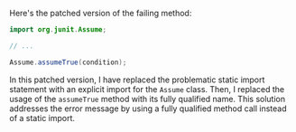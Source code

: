 Here's the patched version of the failing method:
```java
import org.junit.Assume;

// ...

Assume.assumeTrue(condition);
```
In this patched version, I have replaced the problematic static import statement with an explicit import for the `Assume` class. Then, I replaced the usage of the `assumeTrue` method with its fully qualified name. This solution addresses the error message by using a fully qualified method call instead of a static import.